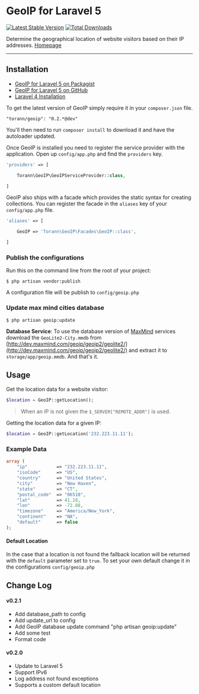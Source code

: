 # GeoIP for Laravel 5

[![Latest Stable Version](https://poser.pugx.org/torann/geoip/v/stable.png)](https://packagist.org/packages/torann/geoip) [![Total Downloads](https://poser.pugx.org/torann/geoip/downloads.png)](https://packagist.org/packages/torann/geoip)

Determine the geographical location of website visitors based on their IP addresses. [Homepage](http://lyften.com/projects/laravel-geoip/)

----------

## Installation

- [GeoIP for Laravel 5 on Packagist](https://packagist.org/packages/torann/geoip)
- [GeoIP for Laravel 5 on GitHub](https://github.com/Torann/laravel-geoip)
- [Laravel 4 Installation](https://github.com/Torann/laravel-geoip/tree/0.1.1)

To get the latest version of GeoIP simply require it in your `composer.json` file.

~~~
"torann/geoip": "0.2.*@dev"
~~~

You'll then need to run `composer install` to download it and have the autoloader updated.

Once GeoIP is installed you need to register the service provider with the application. Open up `config/app.php` and find the `providers` key.

~~~php
'providers' => [

    Torann\GeoIP\GeoIPServiceProvider::class,

]
~~~

GeoIP also ships with a facade which provides the static syntax for creating collections. You can register the facade in the `aliases` key of your `config/app.php` file.

~~~php
'aliases' => [

    GeoIP => 'Torann\GeoIP\Facades\GeoIP::class',

]
~~~

### Publish the configurations

Run this on the command line from the root of your project:

~~~
$ php artisan vendor:publish
~~~

A configuration file will be publish to `config/geoip.php`

### Update max mind cities database

~~~
$ php artisan geoip:update
~~~

**Database Service**: To use the database version of [MaxMind](http://www.maxmind.com) services download the `GeoLite2-City.mmdb` from [http://dev.maxmind.com/geoip/geoip2/geolite2/](http://dev.maxmind.com/geoip/geoip2/geolite2/) and extract it to `storage/app/geoip.mmdb`. And that's it.

## Usage

Get the location data for a website visitor:

```php
$location = GeoIP::getLocation();
```

> When an IP is not given the `$_SERVER["REMOTE_ADDR"]` is used.

Getting the location data for a given IP:

```php
$location = GeoIP::getLocation('232.223.11.11');
```

### Example Data

```php
array (
    "ip"           => "232.223.11.11",
    "isoCode"      => "US",
    "country"      => "United States",
    "city"         => "New Haven",
    "state"        => "CT",
    "postal_code"  => "06510",
    "lat"          => 41.28,
    "lon"          => -72.88,
    "timezone"     => "America/New_York",
    "continent"    => "NA",
    "default"      => false
);
```

#### Default Location

In the case that a location is not found the fallback location will be returned with the `default` parameter set to `true`. To set your own default change it in the configurations `config/geoip.php`

## Change Log

#### v0.2.1

- Add database_path to config
- Add update_url to config
- Add GeoIP database update command "php artisan geoip:update"
- Add some test
- Format code

#### v0.2.0

- Update to Laravel 5
- Support IPv6
- Log address not found exceptions
- Supports a custom default location

